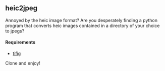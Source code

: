 ## heic2jpeg

Annoyed by the heic image format?
Are you desperately finding a python program that converts heic images contained in a directory of your choice to jpegs?

#### Requirements

- [tifig](https://github.com/monostream/tifig)

Clone and enjoy!
